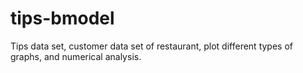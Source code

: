 # tips-bmodel
Tips data set, customer data set of restaurant, plot different types of graphs, and numerical analysis. 
